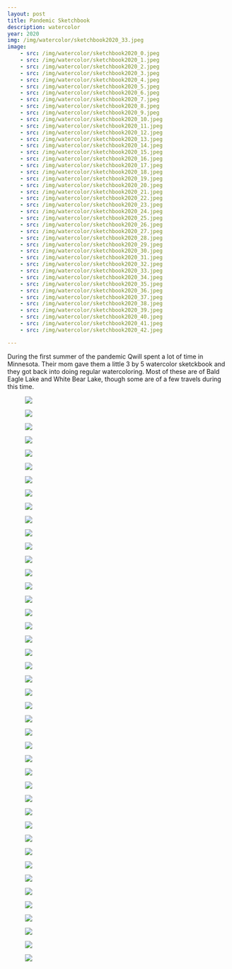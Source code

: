 ```yaml
---
layout: post
title: Pandemic Sketchbook
description: watercolor
year: 2020
img: /img/watercolor/sketchbook2020_33.jpeg
image:
    - src: /img/watercolor/sketchbook2020_0.jpeg
    - src: /img/watercolor/sketchbook2020_1.jpeg
    - src: /img/watercolor/sketchbook2020_2.jpeg
    - src: /img/watercolor/sketchbook2020_3.jpeg
    - src: /img/watercolor/sketchbook2020_4.jpeg
    - src: /img/watercolor/sketchbook2020_5.jpeg
    - src: /img/watercolor/sketchbook2020_6.jpeg
    - src: /img/watercolor/sketchbook2020_7.jpeg
    - src: /img/watercolor/sketchbook2020_8.jpeg
    - src: /img/watercolor/sketchbook2020_9.jpeg
    - src: /img/watercolor/sketchbook2020_10.jpeg
    - src: /img/watercolor/sketchbook2020_11.jpeg
    - src: /img/watercolor/sketchbook2020_12.jpeg
    - src: /img/watercolor/sketchbook2020_13.jpeg
    - src: /img/watercolor/sketchbook2020_14.jpeg
    - src: /img/watercolor/sketchbook2020_15.jpeg
    - src: /img/watercolor/sketchbook2020_16.jpeg
    - src: /img/watercolor/sketchbook2020_17.jpeg
    - src: /img/watercolor/sketchbook2020_18.jpeg
    - src: /img/watercolor/sketchbook2020_19.jpeg
    - src: /img/watercolor/sketchbook2020_20.jpeg
    - src: /img/watercolor/sketchbook2020_21.jpeg
    - src: /img/watercolor/sketchbook2020_22.jpeg
    - src: /img/watercolor/sketchbook2020_23.jpeg
    - src: /img/watercolor/sketchbook2020_24.jpeg
    - src: /img/watercolor/sketchbook2020_25.jpeg
    - src: /img/watercolor/sketchbook2020_26.jpeg
    - src: /img/watercolor/sketchbook2020_27.jpeg
    - src: /img/watercolor/sketchbook2020_28.jpeg
    - src: /img/watercolor/sketchbook2020_29.jpeg
    - src: /img/watercolor/sketchbook2020_30.jpeg
    - src: /img/watercolor/sketchbook2020_31.jpeg
    - src: /img/watercolor/sketchbook2020_32.jpeg
    - src: /img/watercolor/sketchbook2020_33.jpeg
    - src: /img/watercolor/sketchbook2020_34.jpeg
    - src: /img/watercolor/sketchbook2020_35.jpeg
    - src: /img/watercolor/sketchbook2020_36.jpeg
    - src: /img/watercolor/sketchbook2020_37.jpeg
    - src: /img/watercolor/sketchbook2020_38.jpeg
    - src: /img/watercolor/sketchbook2020_39.jpeg
    - src: /img/watercolor/sketchbook2020_40.jpeg
    - src: /img/watercolor/sketchbook2020_41.jpeg
    - src: /img/watercolor/sketchbook2020_42.jpeg

---
```

During the first summer of the pandemic Qwill spent a lot of time in Minnesota. Their mom gave them a little 3 by 5 watercolor sketckbook and they got back into doing regular watercoloring. Most of these are of Bald Eagle Lake and White Bear Lake, though some are of a few travels during this time.
<figure>
  <img
    class="post-image" src="{{ page.image[0].src }}">
</figure>

<figure>
  <img
    class="post-image" src="{{ page.image[1].src }}">
</figure>

<figure>
  <img
    class="post-image" src="{{ page.image[2].src }}">
</figure>

<figure>
  <img
    class="post-image" src="{{ page.image[3].src }}">
</figure>

<figure>
  <img
    class="post-image" src="{{ page.image[4].src }}">
</figure>

<figure>
  <img
    class="post-image" src="{{ page.image[5].src }}">
</figure>

<figure>
  <img
    class="post-image" src="{{ page.image[6].src }}">
</figure>

<figure>
  <img
    class="post-image" src="{{ page.image[7].src }}">
</figure>

<figure>
  <img
    class="post-image" src="{{ page.image[8].src }}">
</figure>

<figure>
  <img
    class="post-image" src="{{ page.image[9].src }}">
</figure>

<figure>
  <img
    class="post-image" src="{{ page.image[10].src }}">
</figure>

<figure>
  <img
    class="post-image" src="{{ page.image[11].src }}">
</figure>

<figure>
  <img
    class="post-image" src="{{ page.image[12].src }}">
</figure>

<figure>
  <img
    class="post-image" src="{{ page.image[13].src }}">
</figure>

<figure>
  <img
    class="post-image" src="{{ page.image[14].src }}">
</figure>

<figure>
  <img
    class="post-image" src="{{ page.image[15].src }}">
</figure>

<figure>
  <img
    class="post-image" src="{{ page.image[16].src }}">
</figure>

<figure>
  <img
    class="post-image" src="{{ page.image[17].src }}">
</figure>

<figure>
  <img
    class="post-image" src="{{ page.image[18].src }}">
</figure>

<figure>
  <img
    class="post-image" src="{{ page.image[19].src }}">
</figure>

<figure>
  <img
    class="post-image" src="{{ page.image[20].src }}">
</figure>

<figure>
  <img
    class="post-image" src="{{ page.image[21].src }}">
</figure>

<figure>
  <img
    class="post-image" src="{{ page.image[22].src }}">
</figure>

<figure>
  <img
    class="post-image" src="{{ page.image[23].src }}">
</figure>

<figure>
  <img
    class="post-image" src="{{ page.image[24].src }}">
</figure>

<figure>
  <img
    class="post-image" src="{{ page.image[25].src }}">
</figure>

<figure>
  <img
    class="post-image" src="{{ page.image[26].src }}">
</figure>

<figure>
  <img
    class="post-image" src="{{ page.image[27].src }}">
</figure>

<figure>
  <img
    class="post-image" src="{{ page.image[28].src }}">
</figure>

<figure>
  <img
    class="post-image" src="{{ page.image[29].src }}">
</figure>

<figure>
  <img
    class="post-image" src="{{ page.image[30].src }}">
</figure>

<figure>
  <img
    class="post-image" src="{{ page.image[31].src }}">
</figure>

<figure>
  <img
    class="post-image" src="{{ page.image[32].src }}">
</figure>

<figure>
  <img
    class="post-image" src="{{ page.image[33].src }}">
</figure>

<figure>
  <img
    class="post-image" src="{{ page.image[34].src }}">
</figure>

<figure>
  <img
    class="post-image" src="{{ page.image[35].src }}">
</figure>

<figure>
  <img
    class="post-image" src="{{ page.image[36].src }}">
</figure>

<figure>
  <img
    class="post-image" src="{{ page.image[37].src }}">
</figure>

<figure>
  <img
    class="post-image" src="{{ page.image[38].src }}">
</figure>

<figure>
  <img
    class="post-image" src="{{ page.image[39].src }}">
</figure>

<figure>
  <img
    class="post-image" src="{{ page.image[40].src }}">
</figure>

<figure>
  <img
    class="post-image" src="{{ page.image[41].src }}">
</figure>

<figure>
  <img
    class="post-image" src="{{ page.image[42].src }}">
</figure>
